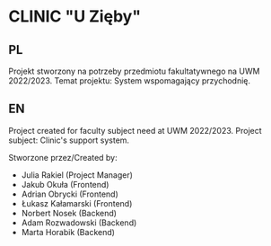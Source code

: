 # CLINIC "U Zięby"

## PL

Projekt stworzony na potrzeby przedmiotu fakultatywnego na UWM 2022/2023. Temat projektu: System wspomagający przychodnię.

## EN

Project created for faculty subject need at UWM 2022/2023. Project subject: Clinic's support system.

Stworzone przez/Created by:

- Julia Rakiel (Project Manager)
- Jakub Okuła (Frontend)
- Adrian Obrycki (Frontend)
- Łukasz Kałamarski (Frontend)
- Norbert Nosek (Backend)
- Adam Rozwadowski (Backend)
- Marta Horabik (Backend)
